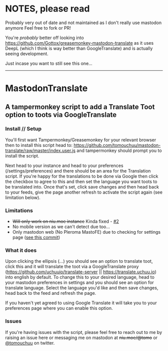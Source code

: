 # NOTES, please read

Probably very out of date and not maintained as I don't really use mastodon anymore
Feel free to fork or PR!

You're _probably_ better off looking into https://github.com/Gottox/greasemonkey-mastodon-translate as it uses DeepL (which I think is way better than GoogleTranslate) and is actually seeing development.

Just incase you want to still see this one...

----

# MastodonTranslate

## A tampermonkey script to add a Translate Toot option to toots via GoogleTranslate

### Install // Setup

You'll first want Tampermonkey/Greasemonkey for your relevant browser then to install this script head to: https://github.com/tomouchuu/mastodon-translate/raw/master/index.user.js and tampermonkey should prompt you to install the script.

Next head to your instance and head to your preferences (/settings/preferences) and there should be an area for the Translation script. If you're happy for the translations to be done via Google then click the checkbox to agree to this and then set the language you want toots to be translated into. Once that's set, click save changes and then head back to your feeds, give the page another refresh to activate the script again (see limitation below).

### Limitations

* ~~Will only work on niu.moe instance~~ Kinda fixed - [#2](https://github.com/tomouchuu/mastodon-translate/issues/2)
* No mobile version as we can't detect due too...
* Only mastodon web (No Pleroma MastoFE) due to checking for settings page ([see this commit](https://github.com/tomouchuu/mastodon-translate/commit/b1089be0e2380e066e962dcf487e838e3ee3ed1e#diff-69190d6f0d24b28a691a91348b1e79a0R142))

### What it does

Upon clicking the ellipsis (...) you should see an option to translate toot, click this and it will translate the toot via a GoogleTranslate proxy (https://github.com/uchuuio/translate-server || https://translate.uchuu.io) into english by default. To change this to your desired language, head to your mastodon preferences in settings and you should see an option for translate language. Select the language you'd like and then save changes, head back to the feed and refresh the page.

If you haven't yet agreed to using Google Translate it will take you to your preferences page where you can enable this option.

### Issues

If you're having issues with the script, please feel free to reach out to me by raising an issue here or messaging me on mastodon at ~~niu.moe/@tomo~~ or [@tomouchuu](https://www.twitter.com/tomouchuu) on twitter.
